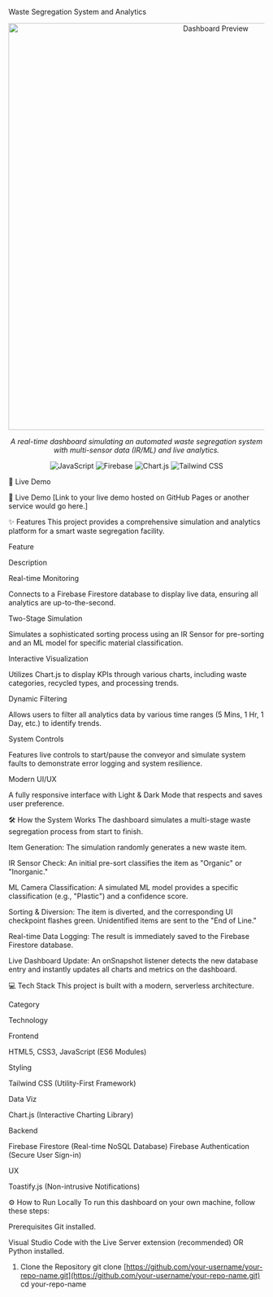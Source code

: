 Waste Segregation System and Analytics
<p align="center">
<!-- IMPORTANT: Replace this placeholder with a real screenshot of your project -->
<img src="https://www.google.com/search?q=https://placehold.co/800x400/1e293b/ffffff%3Ftext%3DYour%2BDashboard%2BScreenshot" alt="Dashboard Preview" width="800"/>
</p>

<p align="center">
<em>A real-time dashboard simulating an automated waste segregation system with multi-sensor data (IR/ML) and live analytics.</em>
</p>

<p align="center">
<img src="https://www.google.com/search?q=https://img.shields.io/badge/JavaScript-ES6%252B-yellow%3Fstyle%3Dfor-the-badge%26logo%3Djavascript" alt="JavaScript">
<img src="https://www.google.com/search?q=https://img.shields.io/badge/Firebase-Realtime_DB-orange%3Fstyle%3Dfor-the-badge%26logo%3Dfirebase" alt="Firebase">
<img src="https://www.google.com/search?q=https://img.shields.io/badge/Chart.js-Interactive-ff6384%3Fstyle%3Dfor-the-badge%26logo%3Dchart.js" alt="Chart.js">
<img src="https://www.google.com/search?q=https://img.shields.io/badge/Tailwind_CSS-Utility_First-38B2AC%3Fstyle%3Dfor-the-badge%26logo%3Dtailwind-css" alt="Tailwind CSS">
</p>

🚀 Live Demo

🚀 Live Demo
[Link to your live demo hosted on GitHub Pages or another service would go here.]

✨ Features
This project provides a comprehensive simulation and analytics platform for a smart waste segregation facility.

Feature

Description

Real-time Monitoring

Connects to a Firebase Firestore database to display live data, ensuring all analytics are up-to-the-second.

Two-Stage Simulation

Simulates a sophisticated sorting process using an IR Sensor for pre-sorting and an ML model for specific material classification.

Interactive Visualization

Utilizes Chart.js to display KPIs through various charts, including waste categories, recycled types, and processing trends.

Dynamic Filtering

Allows users to filter all analytics data by various time ranges (5 Mins, 1 Hr, 1 Day, etc.) to identify trends.

System Controls

Features live controls to start/pause the conveyor and simulate system faults to demonstrate error logging and system resilience.

Modern UI/UX

A fully responsive interface with Light & Dark Mode that respects and saves user preference.

🛠️ How the System Works
The dashboard simulates a multi-stage waste segregation process from start to finish.

Item Generation: The simulation randomly generates a new waste item.

IR Sensor Check: An initial pre-sort classifies the item as "Organic" or "Inorganic."

ML Camera Classification: A simulated ML model provides a specific classification (e.g., "Plastic") and a confidence score.

Sorting & Diversion: The item is diverted, and the corresponding UI checkpoint flashes green. Unidentified items are sent to the "End of Line."

Real-time Data Logging: The result is immediately saved to the Firebase Firestore database.

Live Dashboard Update: An onSnapshot listener detects the new database entry and instantly updates all charts and metrics on the dashboard.

💻 Tech Stack
This project is built with a modern, serverless architecture.

Category

Technology

Frontend

HTML5, CSS3, JavaScript (ES6 Modules)

Styling

Tailwind CSS (Utility-First Framework)

Data Viz

Chart.js (Interactive Charting Library)

Backend

Firebase Firestore (Real-time NoSQL Database) 
 Firebase Authentication (Secure User Sign-in)

UX

Toastify.js (Non-intrusive Notifications)

⚙️ How to Run Locally
To run this dashboard on your own machine, follow these steps:

Prerequisites
Git installed.

Visual Studio Code with the Live Server extension (recommended) OR Python installed.

1. Clone the Repository
git clone [https://github.com/your-username/your-repo-name.git](https://github.com/your-username/your-repo-name.git)
cd your-repo-name


